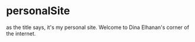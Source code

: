 # personalSite
as the title says, it's my personal site. Welcome to Dina Elhanan's corner of the internet.